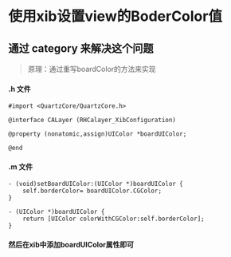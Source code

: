 # 使用xib设置view的BoderColor值

## 通过 category 来解决这个问题

> 原理：通过重写boardColor的方法来实现



#### .h 文件
	#import <QuartzCore/QuartzCore.h>

	@interface CALayer (RHCalayer_XibConfiguration)

	@property (nonatomic,assign)UIColor *boardUIColor;

	@end
	
	
#### .m 文件
	- (void)setBoardUIColor:(UIColor *)boardUIColor {
    	self.borderColor= boardUIColor.CGColor;
	}

	- (UIColor *)boardUIColor {
    	return [UIColor colorWithCGColor:self.borderColor];
	}
	
	
#### 然后在xib中添加boardUIColor属性即可


